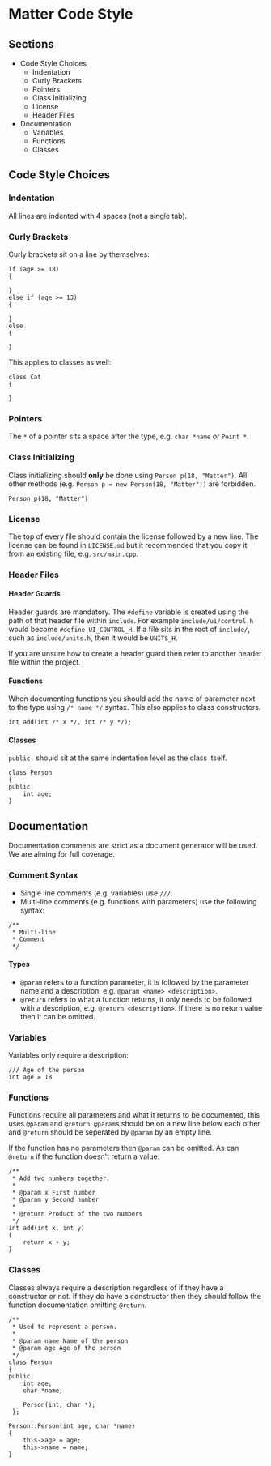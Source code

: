
# Matter Code Style

## Sections

- Code Style Choices
  - Indentation
  - Curly Brackets
  - Pointers
  - Class Initializing
  - License
  - Header Files
- Documentation
  - Variables
  - Functions
  - Classes

## Code Style Choices

### Indentation

All lines are indented with 4 spaces (not a single tab).

### Curly Brackets

Curly brackets sit on a line by themselves:

```
if (age >= 18)
{

}
else if (age >= 13)
{

}
else
{

}
```

This applies to classes as well:

```
class Cat
{

}
```

### Pointers

The `*` of a pointer sits a space after the type, e.g. `char *name` or `Point *`.

### Class Initializing

Class initializing should **only** be done using `Person p(18, "Matter")`. All other methods (e.g. `Person p = new Person(18, "Matter"))` are forbidden.

```
Person p(18, "Matter")
```

### License

The top of every file should contain the license followed by a new line. The license can be found in `LICENSE.md` but it recommended that you copy it from an existing file, e.g. `src/main.cpp`.

### Header Files

#### Header Guards

Header guards are mandatory. The `#define` variable is created using the path of that header file within `include`. For example `include/ui/control.h` would become `#define UI_CONTROL_H`. If a file sits in the root of `include/`, such as `include/units.h`, then it would be `UNITS_H`.

If you are unsure how to create a header guard then refer to another header file within the project.

#### Functions

When documenting functions you should add the name of parameter next to the type using `/* name */` syntax. This also applies to class constructors.

```
int add(int /* x */, int /* y */);
```

#### Classes

`public:` should sit at the same indentation level as the class itself.

```
class Person
{
public:
    int age;
}
```

## Documentation

Documentation comments are strict as a document generator will be used. We are aiming for full coverage.

### Comment Syntax

- Single line comments (e.g. variables) use `///`.
- Multi-line comments (e.g. functions with parameters) use the following syntax:

```
/**
 * Multi-line
 * Comment
 */
```

#### Types

- `@param` refers to a function parameter, it is followed by the parameter name and a description, e.g. `@param <name> <description>`.
- `@return` refers to what a function returns, it only needs to be followed with a description, e.g. `@return <description>`.
If there is no return value then it can be omitted.

### Variables

Variables only require a description:

```
/// Age of the person
int age = 18
```

### Functions

Functions require all parameters and what it returns to be documented, this uses `@param` and `@return`. `@param`s should be on a new line below each other and `@return` should be seperated by `@param` by an empty line.

If the function has no parameters then `@param` can be omitted. As can `@return` if the function doesn't return a value.

```
/**
 * Add two numbers together.
 * 
 * @param x First number
 * @param y Second number
 *
 * @return Product of the two numbers
 */
int add(int x, int y)
{
    return x + y;
}
```

### Classes

Classes always require a description regardless of if they have a constructor or not. If they do have a constructor then they should follow the function documentation omitting `@return`.

```
/**
 * Used to represent a person.
 *
 * @param name Name of the person
 * @param age Age of the person
 */
class Person
{
public:
    int age;
    char *name;

    Person(int, char *);
 };

Person::Person(int age, char *name)
{
    this->age = age;
    this->name = name;
}
```

